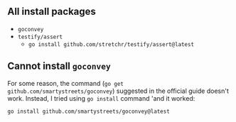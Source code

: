 ## All install packages

- `goconvey`
- `testify/assert`
  - `go install github.com/stretchr/testify/assert@latest`
  
## Cannot install `goconvey`

For some reason, the command (`go get github.com/smartystreets/goconvey`) suggested in the official guide doesn't work. Instead, I tried using `go install` command 'and it worked:

`go install github.com/smartystreets/goconvey@latest`
